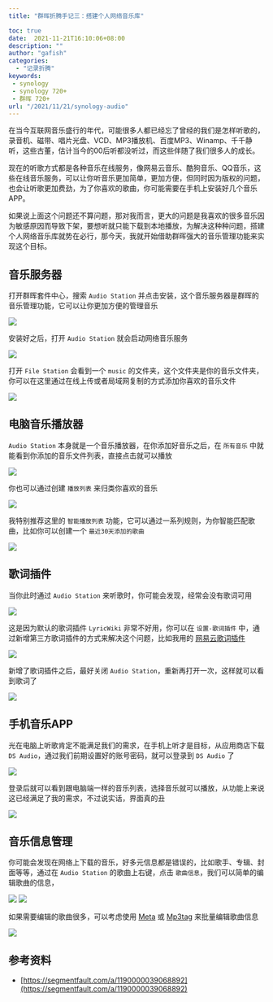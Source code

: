 ```yaml
---
title: "群晖折腾手记三：搭建个人网络音乐库"

toc: true
date:  2021-11-21T16:10:06+08:00
description: ""
author: "gafish"
categories:
  - "记录折腾"
keywords:
 - synology
 - synology 720+
 - 群晖 720+
url: "/2021/11/21/synology-audio"
---
```


在当今互联网音乐盛行的年代，可能很多人都已经忘了曾经的我们是怎样听歌的，录音机、磁带、唱片光盘、VCD、MP3播放机、百度MP3、Winamp、千千静听，这些古董，估计当今的00后听都没听过，而这些伴随了我们很多人的成长。

现在的听歌方式都是各种音乐在线服务，像网易云音乐、酷狗音乐、QQ音乐，这些在线音乐服务，可以让你听音乐更加简单，更加方便，但同时因为版权的问题，也会让听歌更加费劲，为了你喜欢的歌曲，你可能需要在手机上安装好几个音乐APP。

如果说上面这个问题还不算问题，那对我而言，更大的问题是我喜欢的很多音乐因为敏感原因而导致下架，要想听就只能下载到本地播放，为解决这种种问题，搭建个人网络音乐库就势在必行，那今天，我就开始借助群晖强大的音乐管理功能来实现这个目标。

## 音乐服务器

打开群晖套件中心，搜索 `Audio Station` 并点击安装，这个音乐服务器是群晖的音乐管理功能，它可以让你更加方便的管理音乐

![](/images/2021-11-21-synology-audio/1.jpg)

安装好之后，打开 `Audio Station` 就会启动网络音乐服务

![](/images/2021-11-21-synology-audio/2.jpg)

打开 `File Station` 会看到一个 `music` 的文件夹，这个文件夹是你的音乐文件夹，你可以在这里通过在线上传或者局域网复制的方式添加你喜欢的音乐文件

![](/images/2021-11-21-synology-audio/3.jpg)

## 电脑音乐播放器

`Audio Station` 本身就是一个音乐播放器，在你添加好音乐之后，在 `所有音乐` 中就能看到你添加的音乐文件列表，直接点击就可以播放

![](/images/2021-11-21-synology-audio/4.jpg)

你也可以通过创建 `播放列表` 来归类你喜欢的音乐

![](/images/2021-11-21-synology-audio/5.jpg)

我特别推荐这里的 `智能播放列表` 功能，它可以通过一系列规则，为你智能匹配歌曲，比如你可以创建一个 `最近30天添加的歌曲`

![](/images/2021-11-21-synology-audio/6.jpg)

## 歌词插件

当你此时通过 `Audio Station` 来听歌时，你可能会发现，经常会没有歌词可用

![](/images/2021-11-21-synology-audio/7.jpg)

这是因为默认的歌词插件 `LyricWiki` 非常不好用，你可以在 `设置-歌词插件` 中，通过新增第三方歌词插件的方式来解决这个问题，比如我用的 [网易云歌词插件](https://github.com/LudySu/Synology-LrcPlugin)

![](/images/2021-11-21-synology-audio/8.jpg)

新增了歌词插件之后，最好关闭 `Audio Station`，重新再打开一次，这样就可以看到歌词了

![](/images/2021-11-21-synology-audio/9.jpg)

## 手机音乐APP

光在电脑上听歌肯定不能满足我们的需求，在手机上听才是目标，从应用商店下载 `DS Audio`，通过我们前期设置好的账号密码，就可以登录到 `DS Audio` 了

![](/images/2021-11-21-synology-audio/10.jpg)

登录后就可以看到跟电脑端一样的音乐列表，选择音乐就可以播放，从功能上来说这已经满足了我的需求，不过说实话，界面真的丑

![](/images/2021-11-21-synology-audio/11.jpg)

## 音乐信息管理

你可能会发现在网络上下载的音乐，好多元信息都是错误的，比如歌手、专辑、封面等等，通过在 `Audio Station` 的歌曲上右键，点击 `歌曲信息`，我们可以简单的编辑歌曲的信息，

![](/images/2021-11-21-synology-audio/12.jpg)
![](/images/2021-11-21-synology-audio/13.jpg)

如果需要编辑的歌曲很多，可以考虑使用 [Meta](https://www.macwk.com/soft/meta) 或 [Mp3tag](https://www.macwk.com/soft/mp3tag) 来批量编辑歌曲信息

![](/images/2021-11-21-synology-audio/14.jpg)


## 参考资料

- [https://segmentfault.com/a/1190000039068892](https://segmentfault.com/a/1190000039068892)